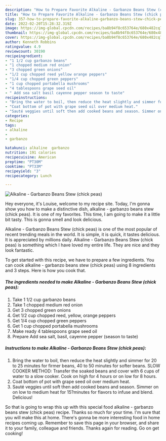 ```yaml
---
description: "How to Prepare Favorite Alkaline - Garbanzo Beans Stew (chick peas)"
title: "How to Prepare Favorite Alkaline - Garbanzo Beans Stew (chick peas)"
slug: 357-how-to-prepare-favorite-alkaline-garbanzo-beans-stew-chick-peas
date: 2022-02-20T15:28:32.319Z
image: https://img-global.cpcdn.com/recipes/ba8b94f8c653764e/680x482cq70/alkaline-garbanzo-beans-stew-chick-peas-recipe-main-photo.jpg
thumbnail: https://img-global.cpcdn.com/recipes/ba8b94f8c653764e/680x482cq70/alkaline-garbanzo-beans-stew-chick-peas-recipe-main-photo.jpg
cover: https://img-global.cpcdn.com/recipes/ba8b94f8c653764e/680x482cq70/alkaline-garbanzo-beans-stew-chick-peas-recipe-main-photo.jpg
author: Kenneth Robbins
ratingvalue: 4.9
reviewcount: 30190
recipeingredient:
- "1 1/2 cup garbanzo beans"
- "1 chopped medium red onion"
- "3 chopped green onions"
- "1/2 cup chopped reed yellow orange peppers"
- "1/4 cup chopped green peppers"
- "1 cup chopped portabella mushrooms"
- "4 tablespoons grape seed oil"
- " Add sea salt basil cayenne pepper season to taste"
recipeinstructions:
- "Bring the water to boil, then reduce the heat slightly and simmer for 20 to 25 minutes for firmer beans, 40 to 50 minutes for softer beans. SLOW COOKER METHOD: Transfer the soaked beans and cover with 6 cups of water to a slow cooker. Cook on high for 4 hours or on low for 8 hours."
- "Coat bottom of pot with grape seed oil over medium heat."
- "Sauté veggies until soft then add cooked beans and season. Simmer on on low to medium heat for 15?minutes for flavors to infuse and blend. Delicious!"
categories:
- Recipe
tags:
- alkaline
- 
- garbanzo

katakunci: alkaline  garbanzo 
nutrition: 191 calories
recipecuisine: American
preptime: "PT30M"
cooktime: "PT33M"
recipeyield: "3"
recipecategory: Lunch

---
```



![Alkaline - Garbanzo Beans Stew (chick peas)](https://img-global.cpcdn.com/recipes/ba8b94f8c653764e/680x482cq70/alkaline-garbanzo-beans-stew-chick-peas-recipe-main-photo.jpg)

Hey everyone, it's Louise, welcome to my recipe site. Today, I'm gonna show you how to make a distinctive dish, alkaline - garbanzo beans stew (chick peas). It is one of my favorites. This time, I am going to make it a little bit tasty. This is gonna smell and look delicious.



Alkaline - Garbanzo Beans Stew (chick peas) is one of the most popular of recent trending meals in the world. It is simple, it is quick, it tastes delicious. It is appreciated by millions daily. Alkaline - Garbanzo Beans Stew (chick peas) is something which I have loved my entire life. They are nice and they look fantastic.


To get started with this recipe, we have to prepare a few ingredients. You can cook alkaline - garbanzo beans stew (chick peas) using 8 ingredients and 3 steps. Here is how you cook that.

<!--inarticleads1-->

##### The ingredients needed to make Alkaline - Garbanzo Beans Stew (chick peas):

1. Take 1 1/2 cup garbanzo beans
1. Take 1 chopped medium red onion
1. Get 3 chopped green onions
1. Get 1/2 cup chopped reed, yellow, orange peppers
1. Get 1/4 cup chopped green peppers
1. Get 1 cup chopped portabella mushrooms
1. Make ready 4 tablespoons grape seed oil
1. Prepare  Add sea salt, basil, cayenne pepper (season to taste)




<!--inarticleads2-->

##### Instructions to make Alkaline - Garbanzo Beans Stew (chick peas):

1. Bring the water to boil, then reduce the heat slightly and simmer for 20 to 25 minutes for firmer beans, 40 to 50 minutes for softer beans. SLOW COOKER METHOD: Transfer the soaked beans and cover with 6 cups of water to a slow cooker. Cook on high for 4 hours or on low for 8 hours.
1. Coat bottom of pot with grape seed oil over medium heat.
1. Sauté veggies until soft then add cooked beans and season. Simmer on on low to medium heat for 15?minutes for flavors to infuse and blend. Delicious!




So that is going to wrap this up with this special food alkaline - garbanzo beans stew (chick peas) recipe. Thanks so much for your time. I'm sure that you will make this at home. There's gonna be more interesting food in home recipes coming up. Remember to save this page in your browser, and share it to your family, colleague and friends. Thanks again for reading. Go on get cooking!
